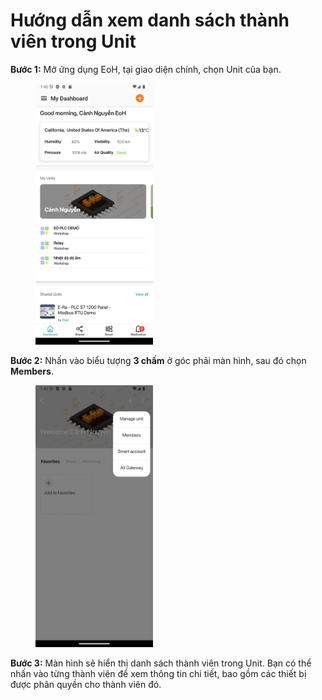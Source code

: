 # Hướng dẫn xem danh sách thành viên trong Unit

**Bước 1:** Mở ứng dụng EoH, tại giao diện chính, chọn Unit của bạn.

<figure><img src="../../.gitbook/assets/Screenshot_1731912303.png" alt="" width="188"><figcaption></figcaption></figure>

**Bước 2:** Nhấn vào biểu tượng **3 chấm** ở góc phải màn hình, sau đó chọn **Members**.

<figure><img src="../../.gitbook/assets/Screenshot_1731912320.png" alt="" width="188"><figcaption></figcaption></figure>

**Bước 3:** Màn hình sẽ hiển thị danh sách thành viên trong Unit. Bạn có thể nhấn vào từng thành viên để xem thông tin chi tiết, bao gồm các thiết bị được phân quyền cho thành viên đó.

